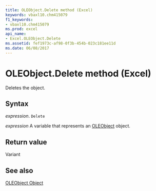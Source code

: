 ```yaml
---
title: OLEObject.Delete method (Excel)
keywords: vbaxl10.chm415079
f1_keywords:
- vbaxl10.chm415079
ms.prod: excel
api_name:
- Excel.OLEObject.Delete
ms.assetid: fef1973c-af98-0f3b-454b-023c181ee11d
ms.date: 06/08/2017
---
```



# OLEObject.Delete method (Excel)

Deletes the object.


## Syntax

 _expression_. `Delete`

 _expression_ A variable that represents an [OLEObject](Excel.OLEObject.md) object.


## Return value

Variant


## See also


[OLEObject Object](Excel.OLEObject.md)

